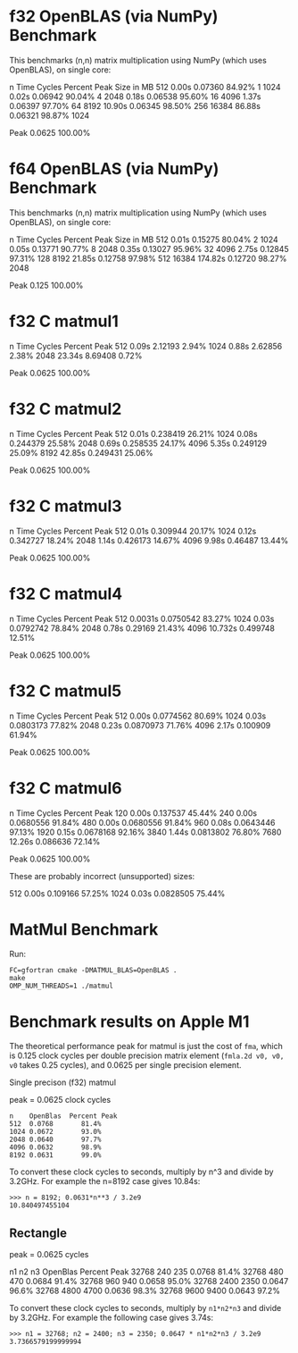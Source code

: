 # f32 OpenBLAS (via NumPy) Benchmark

This benchmarks (n,n) matrix multiplication using NumPy (which uses OpenBLAS),
on single core:

   n    Time    Cycles    Percent Peak   Size in MB
  512   0.00s   0.07360      84.92%           1
 1024   0.02s   0.06942      90.04%           4
 2048   0.18s   0.06538      95.60%          16
 4096   1.37s   0.06397      97.70%          64
 8192  10.90s   0.06345      98.50%         256
16384  86.88s   0.06321      98.87%        1024

Peak            0.0625      100.00%

# f64 OpenBLAS (via NumPy) Benchmark

This benchmarks (n,n) matrix multiplication using NumPy (which uses OpenBLAS),
on single core:

   n     Time    Cycles    Percent Peak   Size in MB
  512    0.01s   0.15275      80.04%           2
 1024    0.05s   0.13771      90.77%           8
 2048    0.35s   0.13027      95.96%          32
 4096    2.75s   0.12845      97.31%         128
 8192   21.85s   0.12758      97.98%         512
16384  174.82s   0.12720      98.27%        2048

Peak             0.125       100.00%

# f32 C matmul1

   n    Time    Cycles    Percent Peak
  512   0.09s   2.12193       2.94%
 1024   0.88s   2.62856       2.38%
 2048  23.34s   8.69408       0.72%

Peak            0.0625      100.00%

# f32 C matmul2

   n    Time    Cycles    Percent Peak
  512   0.01s   0.238419     26.21%
 1024   0.08s   0.244379     25.58%
 2048   0.69s   0.258535     24.17%
 4096   5.35s   0.249129     25.09%
 8192  42.85s   0.249431     25.06%

Peak            0.0625      100.00%

# f32 C matmul3

   n    Time    Cycles    Percent Peak
  512   0.01s   0.309944     20.17%
 1024   0.12s   0.342727     18.24%
 2048   1.14s   0.426173     14.67%
 4096   9.98s   0.46487      13.44%

Peak            0.0625      100.00%

# f32 C matmul4

   n    Time    Cycles    Percent Peak
  512   0.0031s 0.0750542    83.27%
 1024   0.03s   0.0792742    78.84%
 2048   0.78s   0.29169      21.43%
 4096  10.732s  0.499748     12.51%

Peak            0.0625      100.00%

# f32 C matmul5

   n    Time    Cycles    Percent Peak
  512   0.00s   0.0774562    80.69%
 1024   0.03s   0.0803173    77.82%
 2048   0.23s   0.0870973    71.76%
 4096   2.17s   0.100909     61.94%

Peak            0.0625      100.00%

# f32 C matmul6

   n    Time    Cycles    Percent Peak
  120   0.00s  0.137537     45.44%
  240   0.00s  0.0680556    91.84%
  480   0.00s  0.0680556    91.84%
  960   0.08s  0.0643446    97.13%
 1920   0.15s  0.0678168    92.16%
 3840   1.44s  0.0813802    76.80%
 7680  12.26s  0.086636     72.14%

Peak            0.0625      100.00%

These are probably incorrect (unsupported) sizes:

  512   0.00s  0.109166     57.25%
 1024   0.03s  0.0828505    75.44%

# MatMul Benchmark

Run:
```
FC=gfortran cmake -DMATMUL_BLAS=OpenBLAS .
make
OMP_NUM_THREADS=1 ./matmul
```

# Benchmark results on Apple M1

The theoretical performance peak for matmul is just the cost of `fma`, which is
0.125 clock cycles per double precision matrix element (`fmla.2d v0, v0, v0`
takes 0.25 cycles), and 0.0625 per single precision element.

Single precison (f32) matmul

peak = 0.0625 clock cycles

    n    OpenBlas  Percent Peak
    512  0.0768       81.4%
    1024 0.0672       93.0%
    2048 0.0640       97.7%
    4096 0.0632       98.9%
    8192 0.0631       99.0%

To convert these clock cycles to seconds, multiply by n^3 and divide by 3.2GHz.
For example the n=8192 case gives 10.84s:

    >>> n = 8192; 0.0631*n**3 / 3.2e9
    10.840497455104

## Rectangle

peak = 0.0625 cycles

 n1    n2   n3  OpenBlas  Percent Peak
32768  240  235  0.0768      81.4%
32768  480  470  0.0684      91.4%
32768  960  940  0.0658      95.0%
32768 2400 2350  0.0647      96.6%
32768 4800 4700  0.0636      98.3%
32768 9600 9400  0.0643      97.2%

To convert these clock cycles to seconds, multiply by `n1*n2*n3` and divide by
3.2GHz. For example the following case gives 3.74s:

    >>> n1 = 32768; n2 = 2400; n3 = 2350; 0.0647 * n1*n2*n3 / 3.2e9
    3.7366579199999994
